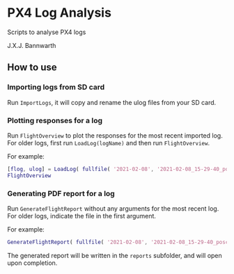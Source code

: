 # PX4 Log Analysis

Scripts to analyse PX4 logs

J.X.J. Bannwarth

## How to use

### Importing logs from SD card

Run `ImportLogs`, it will copy and rename the ulog files from your SD card.

### Plotting responses for a log

Run `FlightOverview` to plot the responses for the most recent imported log.
For older logs, first run `LoadLog(logName)` and then run `FlightOverview`.

For example:

```matlab
[flog, ulog] = LoadLog( fullfile( '2021-02-08', '2021-02-08_15-29-40_posctl.ulg' ) );
FlightOverview
```

### Generating PDF report for a log

Run `GenerateFlightReport` without any arguments for the most recent log.
For older logs, indicate the file in the first argument.

For example:

```matlab
GenerateFlightReport( fullfile( '2021-02-08', '2021-02-08_15-29-40_posctl.ulg' ) )
```

The generated report will be written in the `reports` subfolder, and will
open upon completion.
